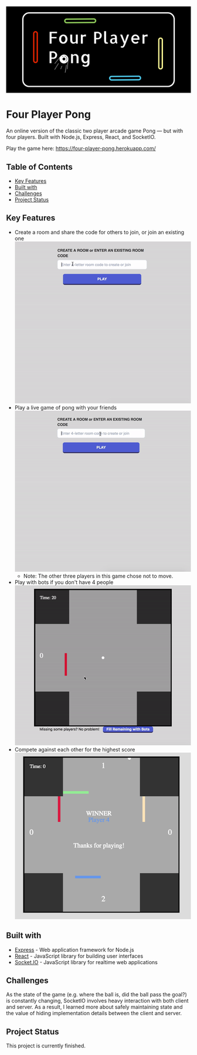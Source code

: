 <p align="center">
  <img src="documentation/pics/logo.png" alt="Four Player Pong logo"> 
</p>

# Four Player Pong
An online version of the classic two player arcade game Pong — but with four players. Built with Node.js, Express, React, and SocketIO. 

Play the game here: https://four-player-pong.herokuapp.com/

## Table of Contents
* [Key Features](#key-features)
* [Built with](#built-with)
* [Challenges](#challenges)
* [Project Status](#project-status)

## Key Features
* Create a room and share the code for others to join, or join an existing one
![join-room](documentation/gifs/join-room.gif)
* Play a live game of pong with your friends  
![play](documentation/gifs/play-with-four-players.gif)
	* Note: The other three players in this game chose not to move. 
* Play with bots if you don't have 4 people  
![play-with-bots](documentation/gifs/play-with-bots.gif)
* Compete against each other for the highest score
![play-with-bots](documentation/pics/sample-win-screen.png)

## Built with
* [Express](https://expressjs.com/) - Web application framework for Node.js
* [React](https://reactjs.org) - JavaScript library for building user interfaces
* [Socket.IO](https://socket.io) - JavaScript library for realtime web applications

## Challenges
As the state of the game (e.g. where the ball is, did the ball pass the goal?) is constantly changing, SocketIO involves heavy interaction with both client and server. As a result, I learned more about safely maintaining state and the value of hiding implementation details between the client and server.

## Project Status
This project is currently finished.